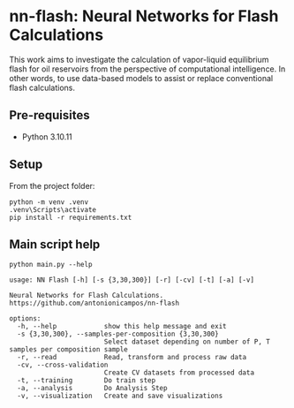 # nn-flash: Neural Networks for Flash Calculations

This work aims to investigate the calculation of vapor-liquid equilibrium flash for oil reservoirs from the perspective of computational intelligence. In other words, to use data-based models to assist or replace conventional flash calculations.

## Pre-requisites

- Python 3.10.11

## Setup

From the project folder:

```
python -m venv .venv
.venv\Scripts\activate
pip install -r requirements.txt
```

## Main script help

```
python main.py --help

usage: NN Flash [-h] [-s {3,30,300}] [-r] [-cv] [-t] [-a] [-v]

Neural Networks for Flash Calculations.
https://github.com/antonionicampos/nn-flash

options:
  -h, --help            show this help message and exit
  -s {3,30,300}, --samples-per-composition {3,30,300}
                        Select dataset depending on number of P, T samples per composition sample
  -r, --read            Read, transform and process raw data
  -cv, --cross-validation
                        Create CV datasets from processed data
  -t, --training        Do train step
  -a, --analysis        Do Analysis Step
  -v, --visualization   Create and save visualizations
```
